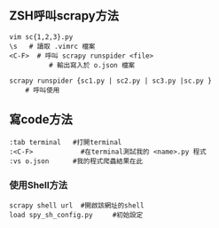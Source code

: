 ## ZSH呼叫scrapy方法

```
vim sc{1,2,3}.py
\s   # 讀取 .vimrc 檔案
<C-F>  # 呼叫 scrapy runspider <file>
		  # 輸出寫入於 o.json 檔案
```

```
scrapy runspider {sc1.py | sc2.py | sc3.py |sc.py }
	# 呼叫使用
```

## 寫code方法

```
:tab terminal   #打開terminal
:<C-F>       	  #在terminal測試我的 <name>.py 程式
:vs o.json      #我的程式爬蟲結果在此
```

### 使用Shell方法

```
scrapy shell url  #開啟該網址的shell
load spy_sh_config.py     #初始設定
```


